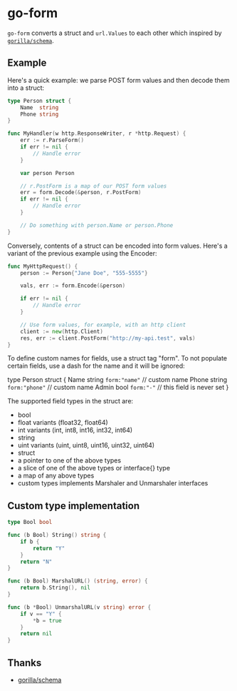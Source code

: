 # go-form

`go-form` converts a struct and `url.Values` to each other which inspired by [`gorilla/schema`](https://github.com/gorilla/schema).

## Example

Here's a quick example: we parse POST form values and then decode them into a struct:

```go
type Person struct {
    Name  string
    Phone string
}

func MyHandler(w http.ResponseWriter, r *http.Request) {
    err := r.ParseForm()
    if err != nil {
        // Handle error
    }

    var person Person

    // r.PostForm is a map of our POST form values
    err = form.Decode(&person, r.PostForm)
    if err != nil {
        // Handle error
    }

    // Do something with person.Name or person.Phone
}
```

Conversely, contents of a struct can be encoded into form values. Here's a variant of the previous example using the Encoder:

```go
func MyHttpRequest() {
    person := Person{"Jane Doe", "555-5555"}

    vals, err := form.Encode(&person)

    if err != nil {
        // Handle error
    }

    // Use form values, for example, with an http client
    client := new(http.Client)
    res, err := client.PostForm("http://my-api.test", vals)
}
```

To define custom names for fields, use a struct tag "form". To not populate certain fields, use a dash for the name and it will be ignored:

type Person struct {
    Name  string `form:"name"`  // custom name
    Phone string `form:"phone"` // custom name
    Admin bool   `form:"-"`     // this field is never set
}

The supported field types in the struct are:

* bool
* float variants (float32, float64)
* int variants (int, int8, int16, int32, int64)
* string
* uint variants (uint, uint8, uint16, uint32, uint64)
* struct
* a pointer to one of the above types
* a slice of one of the above types or interface{} type
* a map of any above types
* custom types implements Marshaler and Unmarshaler interfaces

## Custom type implementation

```go
type Bool bool

func (b Bool) String() string {
	if b {
		return "Y"
	}
	return "N"
}

func (b Bool) MarshalURL() (string, error) {
	return b.String(), nil
}

func (b *Bool) UnmarshalURL(v string) error {
	if v == "Y" {
		*b = true
	}
	return nil
}
```

## Thanks

* [gorilla/schema](https://github.com/gorilla/schema)
